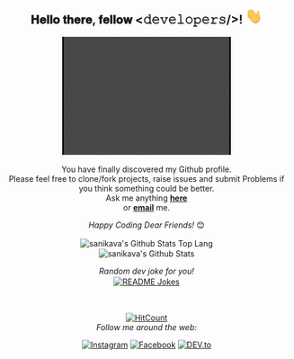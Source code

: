 <div align="center">
<h2> 𝐇𝐞𝐥𝐥𝐨 𝐭𝐡𝐞𝐫𝐞, 𝐟𝐞𝐥𝐥𝐨𝐰 <𝚍𝚎𝚟𝚎𝚕𝚘𝚙𝚎𝚛𝚜/>! <img src="./gifs/Hi.gif" width="30px"></h2>
</div>

<div align="center" width="50">

<img src="https://raw.githubusercontent.com/sanikava/sanikava/main/gifs/gif.gif" alt="Hello!" width="300"/>


</div>

<div align="center">

You have finally discovered my Github profile. <br>
Please feel free to clone/fork projects, raise issues and submit Problems if you think something could be better. <br>
Ask me anything <a href="https://github.com/sanikava/sanikava/issues/new"><b>here</b></a><br>
or <a href="mailto:sanikava@mailindia.cf"><b>email</b></a> me.

<i>Happy Coding Dear Friends!</i> 😊

</div>

<div align="center"><img align="center" src="https://github-readme-stats.vercel.app/api/top-langs/?username=sanikava&layout=compact&theme=dracula" alt="sanikava's Github Stats Top Lang"><br>
<img align="center" src="https://github-readme-stats.vercel.app/api?username=sanikava&include_all_commits=true&count_private=true&show_icons=true&line_height=20&title_color=7A7ADB&icon_color=2234AE&text_color=D3D3D3&bg_color=0,000000,130F40" alt="sanikava's Github Stats"><br>

<i>Random dev joke for you!</i><br>
<a href="https://readme-jokes.vercel.app"><img align="center" src="https://readme-jokes.vercel.app/api?bgColor=%23073b4c&textColor=%2306d6a0&aColor=%2306d6a0&borderColor=%2306d6a0" alt="README Jokes"></a>

<br>
<!-- [![HitCount](http://hits.dwyl.com/sanikava/sanikava.svg)](http://hits.dwyl.com/sanikava/sanikava) -->

<a href="https://hits.dwyl.com/sanikava/sanikava"><img align="center" src="https://hits.dwyl.com/sanikava/sanikava.svg" alt="HitCount"></a><br>
<i>Follow me around the web:</i><br>


<a href="https://www.instagram.com/sanikava.india" target="_blank"><img src="https://img.shields.io/badge/Instagram-%23E4405F.svg?&style=flat-square&logo=instagram&logoColor=white" alt="Instagram"></a>
<a href="https://www.facebook.com/sanikava.india" target="_blank"><img src="https://img.shields.io/badge/Facebook-%231877F2.svg?&style=flat-square&logo=facebook&logoColor=white" alt="Facebook"></a>
<a href="https://dev.to/sanikava" target="_blank"><img src="https://img.shields.io/badge/DEV-%230A0A0A.svg?&style=flat-square&logo=DEV.to&logoColor=white" alt="DEV.to"></a>

</div>
